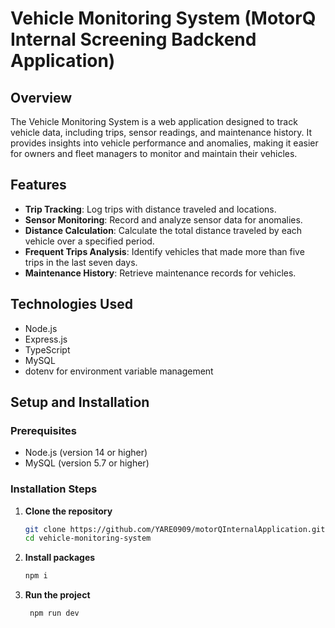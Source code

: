 # Vehicle Monitoring System (MotorQ Internal Screening Badckend Application)

## Overview
The Vehicle Monitoring System is a web application designed to track vehicle data, including trips, sensor readings, and maintenance history. It provides insights into vehicle performance and anomalies, making it easier for owners and fleet managers to monitor and maintain their vehicles.

## Features
- **Trip Tracking**: Log trips with distance traveled and locations.
- **Sensor Monitoring**: Record and analyze sensor data for anomalies.
- **Distance Calculation**: Calculate the total distance traveled by each vehicle over a specified period.
- **Frequent Trips Analysis**: Identify vehicles that made more than five trips in the last seven days.
- **Maintenance History**: Retrieve maintenance records for vehicles.

## Technologies Used
- Node.js
- Express.js
- TypeScript
- MySQL
- dotenv for environment variable management

## Setup and Installation

### Prerequisites
- Node.js (version 14 or higher)
- MySQL (version 5.7 or higher)

### Installation Steps
1. **Clone the repository**
   ```bash
   git clone https://github.com/YARE0909/motorQInternalApplication.git
   cd vehicle-monitoring-system
    ```
2. **Install packages**
    ```bash
    npm i
    ```
3. **Run the project**
    ```bash
     npm run dev
    ```

